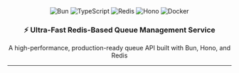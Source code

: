 <div align="center">
  <img src="https://img.shields.io/badge/Bun-000000?style=for-the-badge&logo=bun&logoColor=white" alt="Bun">
  <img src="https://img.shields.io/badge/TypeScript-007ACC?style=for-the-badge&logo=typescript&logoColor=white" alt="TypeScript">
  <img src="https://img.shields.io/badge/Redis-DC382D?style=for-the-badge&logo=redis&logoColor=white" alt="Redis">
  <img src="https://img.shields.io/badge/Hono-FF6B35?style=for-the-badge&logo=hono&logoColor=white" alt="Hono">
  <img src="https://img.shields.io/badge/Docker-2496ED?style=for-the-badge&logo=docker&logoColor=white" alt="Docker">
</div>

<div align="center">
  <h3>⚡ Ultra-Fast Redis-Based Queue Management Service</h3>
  <p>A high-performance, production-ready queue API built with Bun, Hono, and Redis</p>
</div>

---